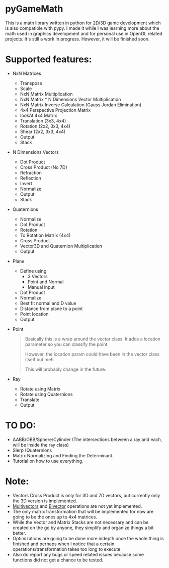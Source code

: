 pyGameMath
==========
This is a math library written in python for 2D/3D game development which is also compatible with pypy. I made it while I was learning more about the math used in graphics development and for personal use in OpenGL related projects.
It's still a work in progress. However, it will be finished soon.

Supported features:
===================
* NxN Matrices
  * Transpose
  * Scale
  * NxN Matrix Multiplication
  * NxN Matrix * N Dimensions Vector Multiplication
  * NxN Matrix Inverse Calculation (Gauss Jordan Elimination)
  * 4x4 Perspective Projection Matrix
  * lookAt 4x4 Matrix
  * Translation (3x3, 4x4)
  * Rotation (2x2, 3x3, 4x4)
  * Shear (2x2, 3x3, 4x4)
  * Output
  * Stack
  
* N Dimensions Vectors
  * Dot Product
  * Cross Product (No 7D)
  * Refraction
  * Reflection
  * Invert
  * Normalize
  * Output
  * Stack
  
* Quaternions
  * Normalize
  * Dot Product
  * Rotation
  * To Rotation Matrix (4x4)
  * Cross Product
  * Vector3D and Quaternion Multiplication
  * Output
  
* Plane
  * Define using
    * 3 Vectors
    * Point and Normal
    * Manual input
  * Dot Product
  * Normalize
  * Best fit normal and D value
  * Distance from plane to a point
  * Point location
  * Output
  
* Point
  >Basically this is a wrap around the vector class. It adds a location parameter so you can classify the point. 
  >
  >However, the location param could have been in the vector class itself but meh.
  >
  >This will probably change in the future.
  
* Ray
  * Rotate using Matrix
  * Rotate using Quaternions
  * Translate
  * Output
  
TO DO:
===============
* AABB/OBB/Sphere/Cylinder (The intersections between a ray and each, will be inside the ray class)
* Slerp (Quaternions
* Matrix Normalizing and Finding the Determinant.
* Tutorial on how to use everything.

Note:
=====
* Vectors Cross Product is only for 3D and 7D vectors, but currently only the 3D version is implemented.
* [Multivectors](http://en.wikipedia.org/wiki/Multivector) and [Bivector](http://en.wikipedia.org/wiki/Bivector) operations are not yet implemented.
* The only matrix transformation that will be implemented for now are going to be the ones up to 4x4 matrices.
* While the Vector and Matrix Stacks are not necessary and can be created on the go by anyone, they simplify and organize things a bit better.
* Optimizations are going to be done more indepth once the whole thing is finished and perhaps when I notice that a certain operations/transformation takes too long to execute.
* Also do report any bugs or speed related issues because some functions did not get a chance to be tested.